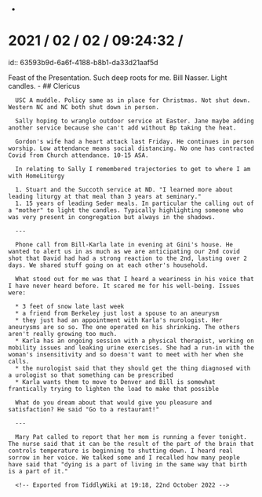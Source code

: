 -
# 2021 / 02 / 02 / 09:24:32 /
id:: 63593b9d-6a6f-4188-b8b1-da33d21aaf5d

Feast of the Presentation. Such deep roots for me. Bill Nasser. Light candles.
	- ## Clericus
	  
	  USC A muddle. Policy same as in place for Christmas. Not shut down. Western NC and NC both shut down in person.
	  
	  Sally hoping to wrangle outdoor service at Easter. Jane maybe adding another service because she can't add without Bp taking the heat.
	  
	  Gordon's wife had a heart attack last Friday. He continues in person worship. Low attendance means social distancing. No one has contracted Covid from Church attendance. 10-15 ASA.
	  
	  In relating to Sally I remembered trajectories to get to where I am with HomeLiturgy
	  
	  1. Stuart and the Succoth service at ND. "I learned more about leading liturgy at that meal than 3 years at seminary."
	  1. 15 years of leading Seder meals. In particular the calling out of a "mother" to light the candles. Typically highlighting someone who was very present in congregation but always in the shadows.
	  
	  ---
	  
	  Phone call from Bill-Karla late in evening at Gini's house. He wanted to alert us in as much as we are anticipating our 2nd covid shot that David had had a strong reaction to the 2nd, lasting over 2 days. We shared stuff going on at each other's household.
	  
	  What stood out for me was that I heard a weariness in his voice that I have never heard before. It scared me for his well-being. Issues were:
	  
	  * 3 feet of snow late last week
	  * a friend from Berkeley just lost a spouse to an aneurysm
	  * they just had an appointment with Karla's nurologist. Her aneurysms are so so. The one operated on his shrinking. The others aren't really growing too much.
	  * Karla has an ongoing session with a physical therapist, working on mobility issues and leaking urine exercises. She had a run-in with the woman's insensitivity and so doesn't want to meet with her when she calls.
	  * the nurologist said that they should get the thing diagnosed with a urologist so that something can be prescribed
	  * Karla wants them to move to Denver and Bill is somewhat frantically trying to lighten the load to make that possible
	  
	  What do you dream about that would give you pleasure and satisfaction? He said "Go to a restaurant!"
	  
	  ---
	  
	  Mary Pat called to report that her mom is running a fever tonight. The nurse said that it can be the result of the part of the brain that controls temperature is beginning to shutting down. I heard real sorrow in her voice. We talked some and I recalled how many people have said that "dying is a part of living in the same way that birth is a part of it."
	  
	  <!-- Exported from TiddlyWiki at 19:18, 22nd October 2022 -->